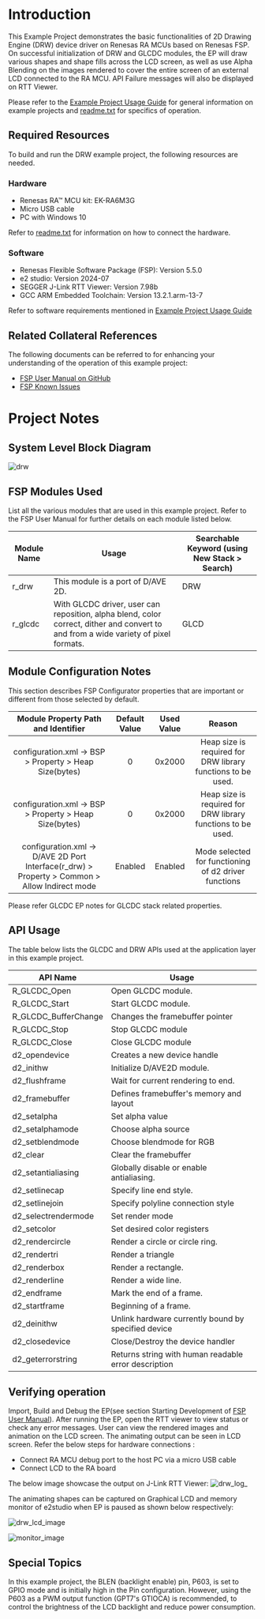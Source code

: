 # Introduction #

This Example Project demonstrates the basic functionalities of 2D Drawing Engine (DRW) device driver on Renesas RA MCUs based on Renesas FSP. On successful initialization
of DRW and GLCDC modules, the EP will draw various shapes and shape fills across the LCD screen, as well as use Alpha Blending on the images rendered
to cover the entire screen of an external LCD connected to the RA MCU. API Failure messages will also be displayed on RTT Viewer.

Please refer to the [Example Project Usage Guide](https://github.com/renesas/ra-fsp-examples/blob/master/example_projects/Example%20Project%20Usage%20Guide.pdf) 
for general information on example projects and [readme.txt](./readme.txt) for specifics of operation.

## Required Resources ##
To build and run the DRW example project, the following resources are needed.

### Hardware ###
* Renesas RA™ MCU kit: EK-RA6M3G
* Micro USB cable
* PC with Windows 10 

Refer to [readme.txt](./readme.txt) for information on how to connect the hardware.

### Software ###
* Renesas Flexible Software Package (FSP): Version 5.5.0
* e2 studio: Version 2024-07
* SEGGER J-Link RTT Viewer: Version 7.98b
* GCC ARM Embedded Toolchain: Version 13.2.1.arm-13-7

Refer to software requirements mentioned in [Example Project Usage Guide](https://github.com/renesas/ra-fsp-examples/blob/master/example_projects/Example%20Project%20Usage%20Guide.pdf)

## Related Collateral References ##
The following documents can be referred to for enhancing your understanding of 
the operation of this example project:
- [FSP User Manual on GitHub](https://renesas.github.io/fsp/)
- [FSP Known Issues](https://github.com/renesas/fsp/issues)

# Project Notes #

## System Level Block Diagram ##
![drw](images/DRW_HLD.jpg "DRW Block Diagram")

## FSP Modules Used ##
List all the various modules that are used in this example project. Refer to the FSP User Manual for further details on each module listed below.

| Module Name | Usage  | Searchable Keyword (using New Stack > Search) |
|-------------|-----------------------------------------------|-----------------------------------------------|
| r_drw | This module is a port of D/AVE 2D.| DRW |
| r_glcdc | With GLCDC driver, user can reposition, alpha blend, color correct, dither and convert to and from a wide variety of pixel formats.| GLCD |

## Module Configuration Notes ##
This section describes FSP Configurator properties that are important or different from those selected by default. 

|   Module Property Path and Identifier   |   Default Value   |   Used Value   |   Reason   |
| :-------------------------------------: | :---------------: | :------------: | :--------: |
|   configuration.xml -> BSP > Property > Heap Size(bytes)  |  0   | 0x2000  |  Heap size is required for DRW library functions to be used. |
|   configuration.xml -> BSP > Property > Heap Size(bytes)  |  0   | 0x2000  |  Heap size is required for DRW library functions to be used. |
|   configuration.xml -> D/AVE 2D Port Interface(r_drw) > Property > Common > Allow Indirect mode  |  Enabled   | Enabled  | Mode selected for functioning of d2 driver functions |

Please refer GLCDC EP notes for GLCDC stack related properties.

## API Usage ##

The table below lists the GLCDC and DRW APIs used at the application layer in this example project.

| API Name    | Usage                                                                          |
|-------------|--------------------------------------------------------------------------------|
|R_GLCDC_Open| Open GLCDC module. |
|R_GLCDC_Start| Start GLCDC module. |
|R_GLCDC_BufferChange| Changes the framebuffer pointer |
|R_GLCDC_Stop| Stop GLCDC module |
|R_GLCDC_Close| Close GLCDC module |
|d2_opendevice| Creates a new device handle |
|d2_inithw| Initialize D/AVE2D module. |
|d2_flushframe| Wait for current rendering to end.|
|d2_framebuffer| Defines framebuffer's memory and layout |
|d2_setalpha| Set alpha value |
|d2_setalphamode| Choose alpha source|
|d2_setblendmode| Choose blendmode for RGB|
|d2_clear| Clear the framebuffer|
|d2_setantialiasing| Globally disable or enable antialiasing.|
|d2_setlinecap| Specify line end style.|
|d2_setlinejoin| Specify polyline connection style|
|d2_selectrendermode| Set render mode |
|d2_setcolor| Set desired color registers |
|d2_rendercircle| Render a circle or circle ring. |
|d2_rendertri| Render a triangle |
|d2_renderbox| Render a rectangle. |
|d2_renderline| Render a wide line. |
|d2_endframe| Mark the end of a frame. |
|d2_startframe|Beginning of a frame.|
|d2_deinithw| Unlink hardware currently bound by specified device|
|d2_closedevice| Close/Destroy the device handler |
|d2_geterrorstring| Returns string with human readable error description|


## Verifying operation ##
Import, Build and Debug the EP(see section Starting Development of [FSP User Manual](https://renesas.github.io/fsp/)). After running the EP, open the RTT viewer to view status or
check any error messages.
User can view the rendered images and animation on the LCD screen.
The animating output can be seen in LCD screen.
Refer the below steps for hardware connections :
* Connect RA MCU debug port to the host PC via a micro USB cable
* Connect LCD to the RA board

The below image showcase the output on J-Link RTT Viewer:
![drw_log_](images/RTT_LOG.jpg "RTT_LOG")

The animating shapes can be captured on Graphical LCD and memory monitor of e2studio when EP is paused as shown below respectively:

![drw_lcd_image](images/LCD_image.jpg "DRW_LCD_IMAGE")


![monitor_image](images/mem_monitor_image.jpg "MONITOR_IMAGE")

## Special Topics ##
In this example project, the BLEN (backlight enable) pin, P603, is set to GPIO mode and is initially high in the Pin configuration.
However, using the P603 as a PWM output function (GPT7's GTIOCA) is recommended, to control the brightness of the LCD backlight and reduce power consumption.




